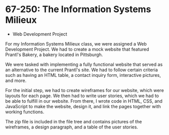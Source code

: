 # 67-250: The Information Systems Milieux

* Web Development Project

For my Information Systems Milieux class, we were assigned a Web Development Project. We had to create a mock website that featured Prantl's Bakery, a bakery located in Pittsburgh. 

We were tasked with implementing a fully functional website that served as an alternative to the current Prantl's site. We had to follow certain criteria such as having an HTML table, a contact inquiry form, interactive pictures, and more. 

For the initial step, we had to create wireframes for our website, which were layouts for each page. We then had to write user stories, which we had to be able to fulfill in our website. From there, I wrote code in HTML, CSS, and JavaScript to make the website, design it, and link the pages together with working functions.  

The zip file is included in the file tree and contains pictures of the wireframes, a design paragraph, and a table of the user stories.
